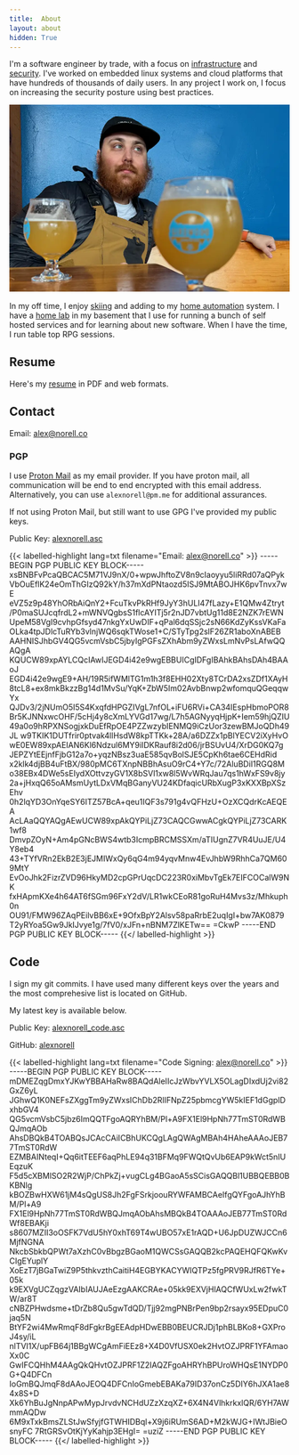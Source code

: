 ```yaml
---
title:  About
layout: about
hidden: True
---
```


I'm a software engineer by trade, with a focus on [infrastructure](/categories/infrastructure) and [security](/categories/security). I've worked on embedded linux systems and cloud platforms that have hundreds of thousands of daily users. In any project I work on, I focus on increasing the security posture using best practices.

![Alex and Beer](/images/hero.webp)

In my off time, I enjoy [skiing](/categories/skiing) and adding to my [home automation](/tags/home-automation/) system. I have a [home lab](/categories/homelab) in my basement that I use for running a bunch of self hosted services and for learning about new software. When I have the time, I run table top RPG sessions.

## Resume

Here's my [resume](/resume) in PDF and web formats.

## Contact

Email: [alex@norell.co](mailto:alex@norell.co)

### PGP

I use [Proton Mail](https://proton.me) as my email provider. If you have proton mail, all communication will be end to end encrypted with this email address. Alternatively, you can use `alexnorell@pm.me` for additional assurances.

If not using Proton Mail, but still want to use GPG I've provided my public keys.

Public Key: [alexnorell.asc](/alexnorell.asc)

{{< labelled-highlight lang=txt filename="Email: alex@norell.co" >}}
-----BEGIN PGP PUBLIC KEY BLOCK-----
xsBNBFvPcaQBCAC5M71VJ9nX/0+wpwJhftoZV8n9cIaoyyu5liRRd07aQPyk
VbOuEflK24eOmThGIzQ92kY/h37mXdPNtaozd5ISJ9MtABOJHK6pvTnvx7wE
eVZ5z9p48YhORbAiQnY2+FcuTkvPkRHf9JyY3hULI47fLazy+E1QMw4Ztryt
/P0maSUJcqfrdL2+mWNVQgbsS1flcAYITj5r2nJD7vbtUg11d8E2NZK7rEWN
UpeM58VgI9cvhpGfsyd47nkgYxUwDIF+qPal6dqSSjc2sN66KdZyKssVKaFa
OLka4tpJDlcTuRYb3vlnjWQ6sqkTWose1+C/STyTpg2slF26ZR1aboXnABEB
AAHNISJhbGV4QG5vcmVsbC5jbyIgPGFsZXhAbm9yZWxsLmNvPsLAfwQQAQgA
KQUCW89xpAYLCQcIAwIJEGD4i42e9wgEBBUICgIDFgIBAhkBAhsDAh4BAAoJ
EGD4i42e9wgE9+AH/19R5ifWMlTG1m1h3f8EHH02Xty8TCrDA2xsZDf1XAyH
8tcL8+ex8mkBkzzBg14d1MvSu/YqK+ZbW5Im02AvbBnwp2wfomquQGeqqwYx
QJDv3/2jNUmO5I5S4KxqfdHPGZIVgL7nfOL+iFU6RVi+CA34IEspHbmoPOR8
Br5KJNNxwcOHF/5cHj4y8cXmLYVGd17wg/L7h5AGNyyqHjpK+Iem59hjQZIU
49a0o9hRPXNSogjxkDuEfRpOE4PZZwzybIENMQ9iCzUor3zewBMJoQDh49JL
w9TKIK1DUTfrir0ptvak4llHsdW8kpTTKk+28A/a6DZZx1pBlYECV2iXyHvO
wE0EW89xpAEIAN6Kl6Ndzul6MY9iIDKRauf8i2d06/jrBSUvU4/XrDG0KQ7g
JEPZYtEEjnfFjbG12a7o+yqzNBsz3uaE585qvBolSJE5CpKh6tae6CEHdRid
x2klk4djBB4uFtBX/980pMC6TXnpNBBhAsuO9rC4+Y7c/72AluBDiI1RGQ8M
o38EBx4DWe5sEIydXOttvzyGV1X8bSVl1xw8l5WvWRqJau7qs1hWxFS9v8jy
2a+jHxqQ65oAMsmUytLDxVMqBGanyVU24KDfaqicURbXugP3xKXXBpXSzEhv
0h2lqYD3OnYqeSY6ITZ57BcA+qeu1IQF3s791g4vQFHzU+OzXCQdrKcAEQEA
AcLAaQQYAQgAEwUCW89xpAkQYPiLjZ73CAQCGwwACgkQYPiLjZ73CARK1wf8
DmvpZOyN+Am4pGNcBWS4wtb3IcmpBRCMSSXm/aTIUgnZ7VR4UuJE/U4Y8eb4
43+TYfVRn2EkB2E3jEJMIWxQy6qG4m94yqvMnw4EvJhbW9RhhCa7QM609MtY
EvOoJhk2FizrZVD96HkyMD2cpGPrUqcDC223R0xiMbvTgEk7EIFCOCalW9NK
fxHApmKXe4h64AT6fSGm96FxY2dV/LR1wkCEoR81goRuH4Mvs3z/Mhkuph0n
OU91/FMW96ZAqPEilvBB6xE+9OfxBpY2Alsv58paRrbE2uqIgI+bw7AK0879
T2yRYoa5Gw9JkIJvye1g/7fV0/xJFn+nBNM7ZlKETw==
=CkwP
-----END PGP PUBLIC KEY BLOCK-----
{{</ labelled-highlight >}}

## Code

I sign my git commits. I have used many different keys over the years and the most comprehesive list is located on GitHub.

My latest key is available below.

Public Key: [alexnorell_code.asc](/alexnorell_code.asc)

GitHub: [alexnorell](https://github.com/alexnorell.gpg)

{{< labelled-highlight lang=txt filename="Code Signing: alex@norell.co" >}}
-----BEGIN PGP PUBLIC KEY BLOCK-----
mDMEZqgDmxYJKwYBBAHaRw8BAQdAleIIcJzWbvYVLX5OLagDIxdUj2vi82GxZ6yL
JGhwQ1K0NEFsZXggTm9yZWxsIChDb2RlIFNpZ25pbmcgYW5kIEF1dGgpIDxhbGV4
QG5vcmVsbC5jbz6ImQQTFgoAQRYhBM/Pl+A9FX1El9HpNh77TmST0RdWBQJmqAOb
AhsDBQkB4TOABQsJCAcCAiICBhUKCQgLAgQWAgMBAh4HAheAAAoJEB77TmST0RdW
EZMBAINteqI+Qq6itTEEF6aqPhLE94q31BFMq9FWQtQvUb6EAP9kWct5nIUEqzuK
F5d5cXBMlSO2R2WjP/ChPkZj+vugCLg4BGaoA5sSCisGAQQBl1UBBQEBB0BKBNlg
kBOZBwHXW61jM4sQgUS8Jh2FgFSrkjoouRYWFAMBCAeIfgQYFgoAJhYhBM/Pl+A9
FX1El9HpNh77TmST0RdWBQJmqAObAhsMBQkB4TOAAAoJEB77TmST0RdWf8EBAKji
s8607MZII3oOSFK7VdU5hY0xhT69T4wUBO57xE1rAQD+U6JpDUZWJCCn6MjfNGNA
NkcbSbkbQPWt7aXzhC0vBbgzBGaoM1QWCSsGAQQB2kcPAQEHQFQKwKvCIgEYuplY
XoEzT7jBGaTwiZ9P5thkvzthCaitiH4EGBYKACYWIQTPz5fgPRV9RJfR6TYe+05k
k9EXVgUCZqgzVAIbIAUJAeEzgAAKCRAe+05kk9EXVjHlAQCfWUxLw2fwkTW/ar8T
cNBZPHwdsme+tDrZb8Qu5gwTdQD/Tjj92mgPNBrPen9bp2rsayx95EDpuC0jaq5N
BtYF2wi4MwRmqF8dFgkrBgEEAdpHDwEBB0BEUCRJDj1phBLBKo8+GXProJ4sy/iL
nlTVI1X/upFB64j1BBgWCgAmFiEEz8+X4D0VfUSX0ek2HvtOZJPRF1YFAmaoXx0C
GwIFCQHhM4AAgQkQHvtOZJPRF1Z2IAQZFgoAHRYhBPUroWHQsE1NYDP0G+Q4DFCn
IoGmBQJmqF8dAAoJEOQ4DFCnIoGmebEBAKa79ID37onCz5DIY6hJXA1ae84x8S+D
Xk6YhBuJgNnpAPwMypJrvdvNCHdUZzXzqXZ+6X4N4VlhkrkxlQR/6YH7AWmmAQDw
6M9xTxkBmsZLStJwSfyjfGTWHIDBql+X9j6iRUmS6AD+M2kWJG+IWtJBieOsnyFC
7RtGRSvOtKjYyKahjp3EHgI=
=uziZ
-----END PGP PUBLIC KEY BLOCK-----
{{</ labelled-highlight >}}
